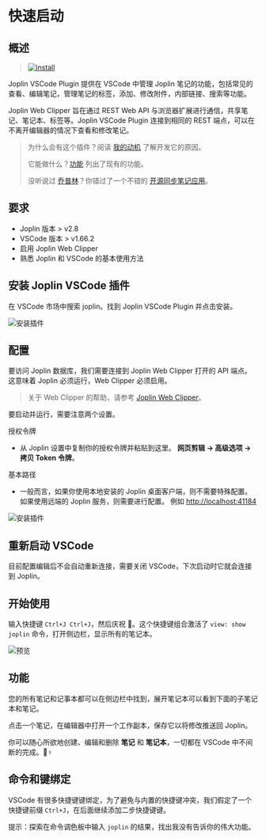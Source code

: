 # 快速启动

## 概述

> [![install](https://img.shields.io/visual-studio-marketplace/i/rxliuli.joplin-vscode-plugin)](https://marketplace.visualstudio.com/items?itemName=rxliuli.joplin-vscode-plugin&ssr=false#overview)

Joplin VSCode Plugin 提供在 VSCode 中管理 Joplin 笔记的功能，包括常见的查看、编辑笔记，管理笔记的标签，添加、修改附件，内部链接、搜索等功能。

Joplin Web Clipper 旨在通过 REST Web API 与浏览器扩展进行通信，共享笔记、笔记本、标签等。Joplin VSCode Plugin 连接到相同的 REST 端点，可以在不离开编辑器的情况下查看和修改笔记。

> 为什么会有这个插件？阅读 [我的动机](./faq.md) 了解开发它的原因。
>
> 它能做什么？[功能](./feature.md) 列出了现有的功能。
>
> 没听说过 [乔普林](https://joplinapp.org/)？你错过了一个不错的 [开源同步笔记应用](https://joplinapp.org/)。

## 要求

- Joplin 版本 > v2.8
- VSCode 版本 > v1.66.2
- 启用 Joplin Web Clipper
- 熟悉 Joplin 和 VSCode 的基本使用方法

## 安装 Joplin VSCode 插件

在 VSCode 市场中搜索 joplin。找到 Joplin VSCode Plugin 并点击安装。

![安装插件](/images/install-plugin.png)

## 配置

要访问 Joplin 数据库，我们需要连接到 Joplin Web Clipper 打开的 API 端点。这意味着 Joplin 必须运行，Web Clipper 必须启用。

> 关于 Web Clipper 的帮助，请参考 [Joplin Web Clipper](https://joplinapp.org/clipper/)。

要启动并运行，需要注意两个设置。

授权令牌

- 从 Joplin 设置中复制你的授权令牌并粘贴到这里。
  **网页剪辑 -> 高级选项 -> 拷贝 Token 令牌**。

基本路径

- 一般而言，如果你使用本地安装的 Joplin 桌面客户端，则不需要特殊配置。如果使用远端的 Joplin 服务，则需要进行配置。
  例如 <http://localhost:41184>

![安装插件](/images/joplin-settings.png)

## 重新启动 VSCode

目前配置编辑后不会自动重新连接，需要关闭 VSCode，下次启动时它就会连接到 Joplin。

## 开始使用

输入快捷键 `Ctrl+J Ctrl+J`，然后庆祝 :tada:。这个快捷键组合激活了 `view: show joplin` 命令，打开侧边栏，显示所有的笔记本。

![预览](https://cdn.jsdelivr.net/gh/rxliuli/img-bed/20200623085740.png)

## 功能

您的所有笔记和记事本都可以在侧边栏中找到，展开笔记本可以看到下面的子笔记本和笔记。

点击一个笔记，在编辑器中打开一个工作副本，保存它以将修改推送回 Joplin。

你可以随心所欲地创建、编辑和删除 **笔记** 和 **笔记本**，一切都在 VSCode 中不间断的完成。🦸♀️

## 命令和键绑定

VSCode 有很多快捷键键绑定，为了避免与内置的快捷键冲突，我们假定了一个快捷键前缀 `Ctrl+J`，在后面继续添加二步快捷键键。

提示：探索在命令调色板中输入 `joplin` 的结果，找出我没有告诉你的伟大功能。
